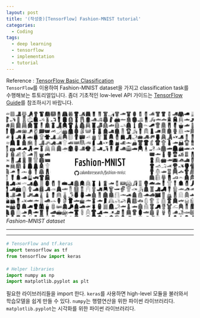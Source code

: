 ```yaml
---
layout: post
title: '(작성중)[TensorFlow] Fashion-MNIST tutorial'
categories:
  - Coding
tags:
  - deep learning
  - tensorflow
  - implementation
  - tutorial
---
```


Reference : [TensorFlow Basic Classification](https://www.tensorflow.org/tutorials/keras/basic_classification)<br>
`TensorFlow`를 이용하여 Fashion-MNIST dataset을 가지고 classification task를 수행해보는 튜토리얼입니다. 좀더 기초적인 low-level API 가이드는 [TensorFlow  Guide](https://leejunhyun.github.io/coding/2018/09/01/TF-introduction.html)를 참조하시기 바랍니다.<br>

![Fashion-MNIST](/assets/img/TensorFlow/Fashion-MNIST.png)
*Fashion-MNIST dataset*

---
---

```python
# TensorFlow and tf.keras
import tensorflow as tf
from tensorflow import keras

# Helper libraries
import numpy as np
import matplotlib.pyplot as plt
```
필요한 라이브러리들을 import 한다. `keras`를 사용하면 high-level 모듈을 불러와서 학습모델을 쉽게 만들 수 있다. `numpy`는 행렬연산을 위한 파이썬 라이브러리다. `matplotlib.pyplot`는 시각화를 위한 파이썬 라이브러리다.


